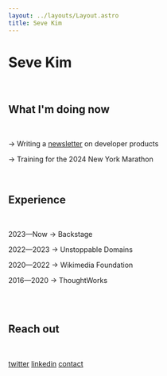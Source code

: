 ```yaml
---
layout: ../layouts/Layout.astro
title: Seve Kim
---
```


# Seve Kim 

<br>

## What I'm doing now

<br>

→ Writing a [newsletter](developerproducts.com) on developer products

→ Training for the 2024 New York Marathon

<br>

## Experience

<br>

2023—Now  → Backstage

2022—2023 → Unstoppable Domains

2020—2022 → Wikimedia Foundation

2016—2020 → ThoughtWorks

<br/><br/>

## Reach out

<br>

[twitter](https://www.twitter.com/sevedkim)
[linkedin](https://www.linkedin.com/in/sevedkim)
[contact](/contact)

